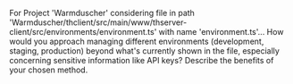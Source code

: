 For Project 'Warmduscher' considering file in path 'Warmduscher/thclient/src/main/www/thserver-client/src/environments/environment.ts' with name 'environment.ts'...
How would you approach managing different environments (development, staging, production) beyond what's currently shown in the file, especially concerning sensitive information like API keys? Describe the benefits of your chosen method.